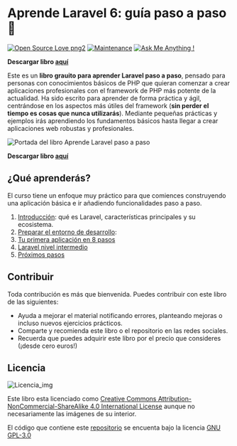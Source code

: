 # Aprende Laravel 6: guía paso a paso :rocket:
[![Open Source Love png2](https://badges.frapsoft.com/os/v2/open-source.png?v=103)](https://www.jonvadillo.com) [![Maintenance](https://img.shields.io/badge/Maintained%3F-yes-green.svg)](https://www.jonvadillo.com) [![Ask Me Anything !](https://img.shields.io/badge/Ask%20me-anything-1abc9c.svg)](https://www.jonvadillo.com)

**Descargar libro [aquí](https://leanpub.com/aprende-laravel/)**

Este es un **libro grauito para aprender Laravel paso a paso**, pensado para personas con conocimientos básicos de PHP que quieran comenzar a crear aplicaciones profesionales con el framework de PHP más potente de la actualidad. Ha sido escrito para aprender de forma práctica y ágil, centrándose en los aspectos más útiles del framework (**sin perder el tiempo es cosas que nunca utilizarás**). Mediante pequeñas prácticas y ejemplos irás aprendiendo los fundamentos básicos hasta llegar a crear aplicaciones web robustas y profesionales.

![Portada del libro Aprende Laravel paso a paso](https://github.com/jvadillo/guia-laravel-paso-a-paso/blob/master/manuscript/images/aprende-laravel-cover.png)

**Descargar libro [aquí](https://leanpub.com/aprende-laravel/)**

## ¿Qué aprenderás?
El curso tiene un enfoque muy práctico para que comiences construyendo una aplicación básica e ir añadiendo funcionalidades paso a paso. 

 1. [Introducción](https://github.com/jvadillo/guia-laravel-paso-a-paso/blob/master/manuscript/01-Introduccion.md): qué es Laravel, características principales y su ecosistema. 
 2. [Preparar el entorno de desarrollo](https://github.com/jvadillo/guia-laravel-paso-a-paso/blob/master/manuscript/02-Entorno.md): 
 3. [Tu primera aplicación en 8 pasos](https://github.com/jvadillo/guia-laravel-paso-a-paso/blob/master/manuscript/03-Primera-aplicacion.md)
 4. [Laravel nivel intermedio](https://github.com/jvadillo/guia-laravel-paso-a-paso/blob/master/manuscript/04-Nivel-intermedio.md)
 5. [Próximos pasos](https://github.com/jvadillo/guia-laravel-paso-a-paso/blob/master/manuscript/99-Proximos-pasos.md)

## Contribuir
Toda contribución es más que bienvenida. Puedes contribuir con este libro de las siguientes:
- Ayuda a mejorar el material notificando errores, planteando mejoras o incluso nuevos ejercicios prácticos.
- Comparte y recomienda este libro o el repositorio en las redes sociales.
- Recuerda que puedes adquirir este libro por el precio que consideres (¡desde cero euros!)

## Licencia

![Licencia_img](http://mirrors.creativecommons.org/presskit/buttons/80x15/png/by-nc-sa.png)

Este libro esta licenciado como [Creative Commons Attribution-NonCommercial-ShareAlike 4.0 International License](https://creativecommons.org/licenses/by-nc-sa/4.0/deed.es_ES) aunque no necesariamente las imágenes de su interior.

El código que contiene este [repositorio](https://github.com/jvadillo/aprende-python-desde-cero-a-experto/) se encuenta bajo la licencia [GNU GPL-3.0](https://github.com/jvadillo/aprende-python-desde-cero-a-experto/blob/master/LICENSE)
